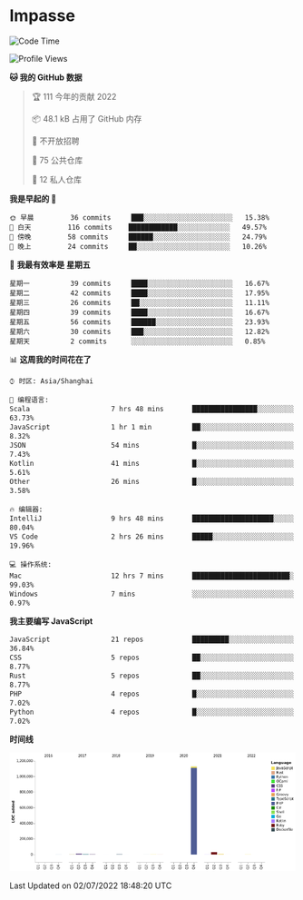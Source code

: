# Impasse

<!--START_SECTION:waka-->
![Code Time](http://img.shields.io/badge/Code%20Time-0%20secs-blue)

![Profile Views](http://img.shields.io/badge/%E4%B8%AA%E4%BA%BA%E5%B0%81%E9%9D%A2%E8%A7%82%E7%9C%8B%E6%AC%A1%E6%95%B0-0-blue)

**🐱 我的 GitHub 数据** 

> 🏆 111 今年的贡献 2022
 > 
> 📦 48.1 kB 占用了 GitHub 内存 
 > 
> 🚫 不开放招聘
 > 
> 📜 75 公共仓库 
 > 
> 🔑 12 私人仓库  
 > 
**我是早起的 🐤** 

```text
🌞 早晨         36 commits     ███░░░░░░░░░░░░░░░░░░░░░░   15.38% 
🌆 白天         116 commits    ████████████░░░░░░░░░░░░░   49.57% 
🌃 傍晚         58 commits     ██████░░░░░░░░░░░░░░░░░░░   24.79% 
🌙 晚上         24 commits     ██░░░░░░░░░░░░░░░░░░░░░░░   10.26%

```
📅 **我最有效率是 星期五** 

```text
星期一          39 commits     ████░░░░░░░░░░░░░░░░░░░░░   16.67% 
星期二          42 commits     ████░░░░░░░░░░░░░░░░░░░░░   17.95% 
星期三          26 commits     ██░░░░░░░░░░░░░░░░░░░░░░░   11.11% 
星期四          39 commits     ████░░░░░░░░░░░░░░░░░░░░░   16.67% 
星期五          56 commits     ██████░░░░░░░░░░░░░░░░░░░   23.93% 
星期六          30 commits     ███░░░░░░░░░░░░░░░░░░░░░░   12.82% 
星期天          2 commits      ░░░░░░░░░░░░░░░░░░░░░░░░░   0.85%

```


📊 **这周我的时间花在了** 

```text
⌚︎ 时区: Asia/Shanghai

💬 编程语言: 
Scala                    7 hrs 48 mins       ████████████████░░░░░░░░░   63.73% 
JavaScript               1 hr 1 min          ██░░░░░░░░░░░░░░░░░░░░░░░   8.32% 
JSON                     54 mins             █░░░░░░░░░░░░░░░░░░░░░░░░   7.43% 
Kotlin                   41 mins             █░░░░░░░░░░░░░░░░░░░░░░░░   5.61% 
Other                    26 mins             █░░░░░░░░░░░░░░░░░░░░░░░░   3.58%

🔥 编辑器: 
IntelliJ                 9 hrs 48 mins       ████████████████████░░░░░   80.04% 
VS Code                  2 hrs 26 mins       █████░░░░░░░░░░░░░░░░░░░░   19.96%

💻 操作系统: 
Mac                      12 hrs 7 mins       ████████████████████████░   99.03% 
Windows                  7 mins              ░░░░░░░░░░░░░░░░░░░░░░░░░   0.97%

```

**我主要编写 JavaScript** 

```text
JavaScript               21 repos            █████████░░░░░░░░░░░░░░░░   36.84% 
CSS                      5 repos             ██░░░░░░░░░░░░░░░░░░░░░░░   8.77% 
Rust                     5 repos             ██░░░░░░░░░░░░░░░░░░░░░░░   8.77% 
PHP                      4 repos             █░░░░░░░░░░░░░░░░░░░░░░░░   7.02% 
Python                   4 repos             █░░░░░░░░░░░░░░░░░░░░░░░░   7.02%

```


**时间线**

![Chart not found](https://raw.githubusercontent.com/impasse/impasse/master/charts/bar_graph.png) 


 Last Updated on 02/07/2022 18:48:20 UTC
<!--END_SECTION:waka-->
